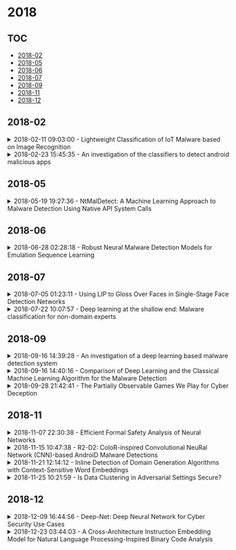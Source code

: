 # 2018

## TOC

- [2018-02](#2018-02)
- [2018-05](#2018-05)
- [2018-06](#2018-06)
- [2018-07](#2018-07)
- [2018-09](#2018-09)
- [2018-11](#2018-11)
- [2018-12](#2018-12)

## 2018-02

<details>

<summary>2018-02-11 09:03:00 - Lightweight Classification of IoT Malware based on Image Recognition</summary>

- *Jiawei Su, Danilo Vasconcellos Vargas, Sanjiva Prasad, Daniele Sgandurra, Yaokai Feng, Kouichi Sakurai*

- `1802.03714v1` - [abs](http://arxiv.org/abs/1802.03714v1) - [pdf](http://arxiv.org/pdf/1802.03714v1)

> The Internet of Things (IoT) is an extension of the traditional Internet, which allows a very large number of smart devices, such as home appliances, network cameras, sensors and controllers to connect to one another to share information and improve user experiences. Current IoT devices are typically micro-computers for domain-specific computations rather than traditional functionspecific embedded devices. Therefore, many existing attacks, targeted at traditional computers connected to the Internet, may also be directed at IoT devices. For example, DDoS attacks have become very common in IoT environments, as these environments currently lack basic security monitoring and protection mechanisms, as shown by the recent Mirai and Brickerbot IoT botnets. In this paper, we propose a novel light-weight approach for detecting DDos malware in IoT environments.We firstly extract one-channel gray-scale images converted from binaries, and then utilize a lightweight convolutional neural network for classifying IoT malware families. The experimental results show that the proposed system can achieve 94.0% accuracy for the classification of goodware and DDoS malware, and 81.8% accuracy for the classification of goodware and two main malware families.

</details>

<details>

<summary>2018-02-23 15:45:35 - An investigation of the classifiers to detect android malicious apps</summary>

- *Ashu Sharma, Sanjay K. Sahay*

- `1802.08611v1` - [abs](http://arxiv.org/abs/1802.08611v1) - [pdf](http://arxiv.org/pdf/1802.08611v1)

> Android devices are growing exponentially and are connected through the internet accessing billion of online websites. The popularity of these devices encourages malware developer to penetrate the market with malicious apps to annoy and disrupt the victim. Although, for the detection of malicious apps different approaches are discussed. However, proposed approaches are not suffice to detect the advanced malware to limit/prevent the damages. In this, very few approaches are based on opcode occurrence to classify the malicious apps. Therefore, this paper investigates the five classifiers using opcodes occurrence as the prominent features for the detection of malicious apps. For the analysis, we use WEKA tool and found that FT detection accuracy (79.27%) is best among the investigated classifiers. However, true positives rate i.e. malware detection rate is highest (99.91%) by RF and fluctuate least with the different number of prominent features compared to other studied classifiers. The analysis shows that overall accuracy is majorly affected by the false positives of the classifier.

</details>


## 2018-05

<details>

<summary>2018-05-19 19:27:36 - NtMalDetect: A Machine Learning Approach to Malware Detection Using Native API System Calls</summary>

- *Chan Woo Kim*

- `1802.05412v2` - [abs](http://arxiv.org/abs/1802.05412v2) - [pdf](http://arxiv.org/pdf/1802.05412v2)

> As computing systems become increasingly advanced and as users increasingly engage themselves in technology, security has never been a greater concern. In malware detection, static analysis, the method of analyzing potentially malicious files, has been the prominent approach. This approach, however, quickly falls short as malicious programs become more advanced and adopt the capabilities of obfuscating its binaries to execute the same malicious functions, making static analysis extremely difficult for newer variants. The approach assessed in this paper is a novel dynamic malware analysis method, which may generalize better than static analysis to newer variants. Inspired by recent successes in Natural Language Processing (NLP), widely used document classification techniques were assessed in detecting malware by doing such analysis on system calls, which contain useful information about the operation of a program as requests that the program makes of the kernel. Features considered are extracted from system call traces of benign and malicious programs, and the task to classify these traces is treated as a binary document classification task of system call traces. The system call traces were processed to remove the parameters to only leave the system call function names. The features were grouped into various n-grams and weighted with Term Frequency-Inverse Document Frequency. This paper shows that Linear Support Vector Machines (SVM) optimized by Stochastic Gradient Descent and the traditional Coordinate Descent on the Wolfe Dual form of the SVM are effective in this approach, achieving a highest of 96% accuracy with 95% recall score. Additional contributions include the identification of significant system call sequences that could be avenues for further research.

</details>


## 2018-06

<details>

<summary>2018-06-28 02:28:18 - Robust Neural Malware Detection Models for Emulation Sequence Learning</summary>

- *Rakshit Agrawal, Jack W. Stokes, Mady Marinescu, Karthik Selvaraj*

- `1806.10741v1` - [abs](http://arxiv.org/abs/1806.10741v1) - [pdf](http://arxiv.org/pdf/1806.10741v1)

> Malicious software, or malware, presents a continuously evolving challenge in computer security. These embedded snippets of code in the form of malicious files or hidden within legitimate files cause a major risk to systems with their ability to run malicious command sequences. Malware authors even use polymorphism to reorder these commands and create several malicious variations. However, if executed in a secure environment, one can perform early malware detection on emulated command sequences.   The models presented in this paper leverage this sequential data derived via emulation in order to perform Neural Malware Detection. These models target the core of the malicious operation by learning the presence and pattern of co-occurrence of malicious event actions from within these sequences. Our models can capture entire event sequences and be trained directly using the known target labels. These end-to-end learning models are powered by two commonly used structures - Long Short-Term Memory (LSTM) Networks and Convolutional Neural Networks (CNNs). Previously proposed sequential malware classification models process no more than 200 events. Attackers can evade detection by delaying any malicious activity beyond the beginning of the file. We present specialized models that can handle extremely long sequences while successfully performing malware detection in an efficient way. We present an implementation of the Convoluted Partitioning of Long Sequences approach in order to tackle this vulnerability and operate on long sequences. We present our results on a large dataset consisting of 634,249 file sequences, with extremely long file sequences.

</details>


## 2018-07

<details>

<summary>2018-07-05 01:23:11 - Using LIP to Gloss Over Faces in Single-Stage Face Detection Networks</summary>

- *Siqi Yang, Arnold Wiliem, Shaokang Chen, Brian C. Lovell*

- `1712.08263v2` - [abs](http://arxiv.org/abs/1712.08263v2) - [pdf](http://arxiv.org/pdf/1712.08263v2)

> This work shows that it is possible to fool/attack recent state-of-the-art face detectors which are based on the single-stage networks. Successfully attacking face detectors could be a serious malware vulnerability when deploying a smart surveillance system utilizing face detectors. We show that existing adversarial perturbation methods are not effective to perform such an attack, especially when there are multiple faces in the input image. This is because the adversarial perturbation specifically generated for one face may disrupt the adversarial perturbation for another face. In this paper, we call this problem the Instance Perturbation Interference (IPI) problem. This IPI problem is addressed by studying the relationship between the deep neural network receptive field and the adversarial perturbation. As such, we propose the Localized Instance Perturbation (LIP) that uses adversarial perturbation constrained to the Effective Receptive Field (ERF) of a target to perform the attack. Experiment results show the LIP method massively outperforms existing adversarial perturbation generation methods -- often by a factor of 2 to 10.

</details>

<details>

<summary>2018-07-22 10:07:57 - Deep learning at the shallow end: Malware classification for non-domain experts</summary>

- *Quan Le, Oisín Boydell, Brian Mac Namee, Mark Scanlon*

- `1807.08265v1` - [abs](http://arxiv.org/abs/1807.08265v1) - [pdf](http://arxiv.org/pdf/1807.08265v1)

> Current malware detection and classification approaches generally rely on time consuming and knowledge intensive processes to extract patterns (signatures) and behaviors from malware, which are then used for identification. Moreover, these signatures are often limited to local, contiguous sequences within the data whilst ignoring their context in relation to each other and throughout the malware file as a whole. We present a Deep Learning based malware classification approach that requires no expert domain knowledge and is based on a purely data driven approach for complex pattern and feature identification.

</details>


## 2018-09

<details>

<summary>2018-09-16 14:39:28 - An investigation of a deep learning based malware detection system</summary>

- *Mohit Sewak, Sanjay K. Sahay, Hemant Rathore*

- `1809.05888v1` - [abs](http://arxiv.org/abs/1809.05888v1) - [pdf](http://arxiv.org/pdf/1809.05888v1)

> We investigate a Deep Learning based system for malware detection. In the investigation, we experiment with different combination of Deep Learning architectures including Auto-Encoders, and Deep Neural Networks with varying layers over Malicia malware dataset on which earlier studies have obtained an accuracy of (98%) with an acceptable False Positive Rates (1.07%). But these results were done using extensive man-made custom domain features and investing corresponding feature engineering and design efforts. In our proposed approach, besides improving the previous best results (99.21% accuracy and a False Positive Rate of 0.19%) indicates that Deep Learning based systems could deliver an effective defense against malware. Since it is good in automatically extracting higher conceptual features from the data, Deep Learning based systems could provide an effective, general and scalable mechanism for detection of existing and unknown malware.

</details>

<details>

<summary>2018-09-16 14:40:16 - Comparison of Deep Learning and the Classical Machine Learning Algorithm for the Malware Detection</summary>

- *Mohit Sewak, Sanjay K. Sahay, Hemant Rathore*

- `1809.05889v1` - [abs](http://arxiv.org/abs/1809.05889v1) - [pdf](http://arxiv.org/pdf/1809.05889v1)

> Recently, Deep Learning has been showing promising results in various Artificial Intelligence applications like image recognition, natural language processing, language modeling, neural machine translation, etc. Although, in general, it is computationally more expensive as compared to classical machine learning techniques, their results are found to be more effective in some cases. Therefore, in this paper, we investigated and compared one of the Deep Learning Architecture called Deep Neural Network (DNN) with the classical Random Forest (RF) machine learning algorithm for the malware classification. We studied the performance of the classical RF and DNN with 2, 4 & 7 layers architectures with the four different feature sets, and found that irrespective of the features inputs, the classical RF accuracy outperforms the DNN.

</details>

<details>

<summary>2018-09-28 21:42:41 - The Partially Observable Games We Play for Cyber Deception</summary>

- *Mohamadreza Ahmadi, Murat Cubuktepe, Nils Jansen, Sebastian Junges, Joost-Pieter Katoen, Ufuk Topcu*

- `1810.00092v1` - [abs](http://arxiv.org/abs/1810.00092v1) - [pdf](http://arxiv.org/pdf/1810.00092v1)

> Progressively intricate cyber infiltration mechanisms have made conventional means of defense, such as firewalls and malware detectors, incompetent. These sophisticated infiltration mechanisms can study the defender's behavior, identify security caveats, and modify their actions adaptively. To tackle these security challenges, cyber-infrastructures require active defense techniques that incorporate cyber deception, in which the defender (deceiver) implements a strategy to mislead the infiltrator. To this end, we use a two-player partially observable stochastic game (POSG) framework, wherein the deceiver has full observability over the states of the POSG, and the infiltrator has partial observability. Then, the deception problem is to compute a strategy for the deceiver that minimizes the expected cost of deception against all strategies of the infiltrator. We first show that the underlying problem is a robust mixed-integer linear program, which is intractable to solve in general. Towards a scalable approach, we compute optimal finite-memory strategies for the infiltrator by a reduction to a series of synthesis problems for parametric Markov decision processes. We use these infiltration strategies to find robust strategies for the deceiver using mixed-integer linear programming. We illustrate the performance of our technique on a POSG model for network security. Our experiments demonstrate that the proposed approach handles scenarios considerably larger than those of the state-of-the-art methods.

</details>


## 2018-11

<details>

<summary>2018-11-07 22:30:38 - Efficient Formal Safety Analysis of Neural Networks</summary>

- *Shiqi Wang, Kexin Pei, Justin Whitehouse, Junfeng Yang, Suman Jana*

- `1809.08098v3` - [abs](http://arxiv.org/abs/1809.08098v3) - [pdf](http://arxiv.org/pdf/1809.08098v3)

> Neural networks are increasingly deployed in real-world safety-critical domains such as autonomous driving, aircraft collision avoidance, and malware detection. However, these networks have been shown to often mispredict on inputs with minor adversarial or even accidental perturbations. Consequences of such errors can be disastrous and even potentially fatal as shown by the recent Tesla autopilot crash. Thus, there is an urgent need for formal analysis systems that can rigorously check neural networks for violations of different safety properties such as robustness against adversarial perturbations within a certain $L$-norm of a given image. An effective safety analysis system for a neural network must be able to either ensure that a safety property is satisfied by the network or find a counterexample, i.e., an input for which the network will violate the property. Unfortunately, most existing techniques for performing such analysis struggle to scale beyond very small networks and the ones that can scale to larger networks suffer from high false positives and cannot produce concrete counterexamples in case of a property violation. In this paper, we present a new efficient approach for rigorously checking different safety properties of neural networks that significantly outperforms existing approaches by multiple orders of magnitude. Our approach can check different safety properties and find concrete counterexamples for networks that are 10$\times$ larger than the ones supported by existing analysis techniques. We believe that our approach to estimating tight output bounds of a network for a given input range can also help improve the explainability of neural networks and guide the training process of more robust neural networks.

</details>

<details>

<summary>2018-11-15 10:47:38 - R2-D2: ColoR-inspired Convolutional NeuRal Network (CNN)-based AndroiD Malware Detections</summary>

- *TonTon Hsien-De Huang, Hung-Yu Kao*

- `1705.04448v5` - [abs](http://arxiv.org/abs/1705.04448v5) - [pdf](http://arxiv.org/pdf/1705.04448v5)

> The influence of Deep Learning on image identification and natural language processing has attracted enormous attention globally. The convolution neural network that can learn without prior extraction of features fits well in response to the rapid iteration of Android malware. The traditional solution for detecting Android malware requires continuous learning through pre-extracted features to maintain high performance of identifying the malware. In order to reduce the manpower of feature engineering prior to the condition of not to extract pre-selected features, we have developed a coloR-inspired convolutional neuRal networks (CNN)-based AndroiD malware Detection (R2-D2) system. The system can convert the bytecode of classes.dex from Android archive file to rgb color code and store it as a color image with fixed size. The color image is input to the convolutional neural network for automatic feature extraction and training. The data was collected from Jan. 2017 to Aug 2017. During the period of time, we have collected approximately 2 million of benign and malicious Android apps for our experiments with the help from our research partner Leopard Mobile Inc. Our experiment results demonstrate that the proposed system has accurate security analysis on contracts. Furthermore, we keep our research results and experiment materials on http://R2D2.TWMAN.ORG.

</details>

<details>

<summary>2018-11-21 12:14:12 - Inline Detection of Domain Generation Algorithms with Context-Sensitive Word Embeddings</summary>

- *Joewie J. Koh, Barton Rhodes*

- `1811.08705v1` - [abs](http://arxiv.org/abs/1811.08705v1) - [pdf](http://arxiv.org/pdf/1811.08705v1)

> Domain generation algorithms (DGAs) are frequently employed by malware to generate domains used for connecting to command-and-control (C2) servers. Recent work in DGA detection leveraged deep learning architectures like convolutional neural networks (CNNs) and character-level long short-term memory networks (LSTMs) to classify domains. However, these classifiers perform poorly with wordlist-based DGA families, which generate domains by pseudorandomly concatenating dictionary words. We propose a novel approach that combines context-sensitive word embeddings with a simple fully-connected classifier to perform classification of domains based on word-level information. The word embeddings were pre-trained on a large unrelated corpus and left frozen during the training on domain data. The resulting small number of trainable parameters enabled extremely short training durations, while the transfer of language knowledge stored in the representations allowed for high-performing models with small training datasets. We show that this architecture reliably outperformed existing techniques on wordlist-based DGA families with just 30 DGA training examples and achieved state-of-the-art performance with around 100 DGA training examples, all while requiring an order of magnitude less time to train compared to current techniques. Of special note is the technique's performance on the matsnu DGA: the classifier attained a 89.5% detection rate with a 1:1,000 false positive rate (FPR) after training on only 30 examples of the DGA domains, and a 91.2% detection rate with a 1:10,000 FPR after 90 examples. Considering that some of these DGAs have wordlists of several hundred words, our results demonstrate that this technique does not rely on the classifier learning the DGA wordlists. Instead, the classifier is able to learn the semantic signatures of the wordlist-based DGA families.

</details>

<details>

<summary>2018-11-25 10:21:59 - Is Data Clustering in Adversarial Settings Secure?</summary>

- *Battista Biggio, Ignazio Pillai, Samuel Rota Bulò, Davide Ariu, Marcello Pelillo, Fabio Roli*

- `1811.09982v1` - [abs](http://arxiv.org/abs/1811.09982v1) - [pdf](http://arxiv.org/pdf/1811.09982v1)

> Clustering algorithms have been increasingly adopted in security applications to spot dangerous or illicit activities. However, they have not been originally devised to deal with deliberate attack attempts that may aim to subvert the clustering process itself. Whether clustering can be safely adopted in such settings remains thus questionable. In this work we propose a general framework that allows one to identify potential attacks against clustering algorithms, and to evaluate their impact, by making specific assumptions on the adversary's goal, knowledge of the attacked system, and capabilities of manipulating the input data. We show that an attacker may significantly poison the whole clustering process by adding a relatively small percentage of attack samples to the input data, and that some attack samples may be obfuscated to be hidden within some existing clusters. We present a case study on single-linkage hierarchical clustering, and report experiments on clustering of malware samples and handwritten digits.

</details>


## 2018-12

<details>

<summary>2018-12-09 16:44:56 - Deep-Net: Deep Neural Network for Cyber Security Use Cases</summary>

- *Vinayakumar R, Barathi Ganesh HB, Prabaharan Poornachandran, Anand Kumar M, Soman KP*

- `1812.03519v1` - [abs](http://arxiv.org/abs/1812.03519v1) - [pdf](http://arxiv.org/pdf/1812.03519v1)

> Deep neural networks (DNNs) have witnessed as a powerful approach in this year by solving long-standing Artificial intelligence (AI) supervised and unsupervised tasks exists in natural language processing, speech processing, computer vision and others. In this paper, we attempt to apply DNNs on three different cyber security use cases: Android malware classification, incident detection and fraud detection. The data set of each use case contains real known benign and malicious activities samples. The efficient network architecture for DNN is chosen by conducting various trails of experiments for network parameters and network structures. The experiments of such chosen efficient configurations of DNNs are run up to 1000 epochs with learning rate set in the range [0.01-0.5]. Experiments of DNN performed well in comparison to the classical machine learning algorithms in all cases of experiments of cyber security use cases. This is due to the fact that DNNs implicitly extract and build better features, identifies the characteristics of the data that lead to better accuracy. The best accuracy obtained by DNN and XGBoost on Android malware classification 0.940 and 0.741, incident detection 1.00 and 0.997 fraud detection 0.972 and 0.916 respectively.

</details>

<details>

<summary>2018-12-23 03:44:03 - A Cross-Architecture Instruction Embedding Model for Natural Language Processing-Inspired Binary Code Analysis</summary>

- *Kimberly Redmond, Lannan Luo, Qiang Zeng*

- `1812.09652v1` - [abs](http://arxiv.org/abs/1812.09652v1) - [pdf](http://arxiv.org/pdf/1812.09652v1)

> Given a closed-source program, such as most of proprietary software and viruses, binary code analysis is indispensable for many tasks, such as code plagiarism detection and malware analysis. Today, source code is very often compiled for various architectures, making cross-architecture binary code analysis increasingly important. A binary, after being disassembled, is expressed in an assembly languages. Thus, recent work starts exploring Natural Language Processing (NLP) inspired binary code analysis. In NLP, words are usually represented in high-dimensional vectors (i.e., embeddings) to facilitate further processing, which is one of the most common and critical steps in many NLP tasks. We regard instructions as words in NLP-inspired binary code analysis, and aim to represent instructions as embeddings as well.   To facilitate cross-architecture binary code analysis, our goal is that similar instructions, regardless of their architectures, have embeddings close to each other. To this end, we propose a joint learning approach to generating instruction embeddings that capture not only the semantics of instructions within an architecture, but also their semantic relationships across architectures. To the best of our knowledge, this is the first work on building cross-architecture instruction embedding model. As a showcase, we apply the model to resolving one of the most fundamental problems for binary code similarity comparison---semantics-based basic block comparison, and the solution outperforms the code statistics based approach. It demonstrates that it is promising to apply the model to other cross-architecture binary code analysis tasks.

</details>

